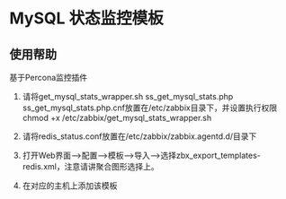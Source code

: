 # MySQL 状态监控模板

## 使用帮助

基于Percona监控插件

1. 请将get_mysql_stats_wrapper.sh ss_get_mysql_stats.php ss_get_mysql_stats.php.cnf放置在/etc/zabbix目录下，并设置执行权限 chmod +x /etc/zabbix/get_mysql_stats_wrapper.sh

2. 请将redis_status.conf放置在/etc/zabbix/zabbix.agentd.d/目录下

3. 打开Web界面-->配置-->模板-->导入-->选择zbx_export_templates-redis.xml，注意请讲聚合图形选择上。

4. 在对应的主机上添加该模板